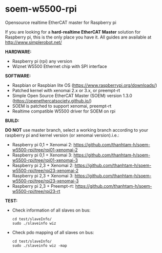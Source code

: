# soem-w5500-rpi
Opensource realtime EtherCAT master for Raspberry pi 

If you are looking for a **hard-realtime EtherCAT Master** solution for Raspberry pi, this is the only place you have it. All guides are available at http://www.simplerobot.net/


**HARDWARE:**
+ Raspberry pi (rpi) any version
+ Wiznet W5500 Ethernet chip with SPI interface

**SOFTWARE:**
+ Raspbian or Raspbian lite OS (https://www.raspberrypi.org/downloads/)
+ Patched kernel with xenomai 2.x or 3.x, or preempt-rt
+ Simple Open Source EtherCAT Master (SOEM) version 1.3.0 (https://openethercatsociety.github.io/)
+ SOEM is patched to support xenomai, preempt-rt
+ Realtime compatible W5500 driver for SOEM on rpi 

**BUILD:**

**DO NOT** use master branch, select a working branch according to your raspberry pi and kernel version (or xenomai version).i.e.:

+ Raspberry pi 0,1 + Xenomai 2: https://github.com/thanhtam-h/soem-w5500-rpi/tree/rpi01-xenomai-2
+ Raspberry pi 0,1 + Xenomai 3: https://github.com/thanhtam-h/soem-w5500-rpi/tree/rpi01-xenomai-3
+ Raspberry pi 2,3 + Xenomai 2: https://github.com/thanhtam-h/soem-w5500-rpi/tree/rpi23-xenomai-2
+ Raspberry pi 2,3 + Xenomai 3: https://github.com/thanhtam-h/soem-w5500-rpi/tree/rpi23-xenomai-3
+ Raspberry pi 2,3 + Preempt-rt: https://github.com/thanhtam-h/soem-w5500-rpi/tree/rpi23-rt

	  
**TEST:**
* Check information of all slaves on bus:

      cd test/slaveInfo/
      sudo ./slaveinfo wiz
	
* Check pdo mapping of all slaves on bus:

      cd test/slaveInfo/
      sudo ./slaveinfo wiz -map
